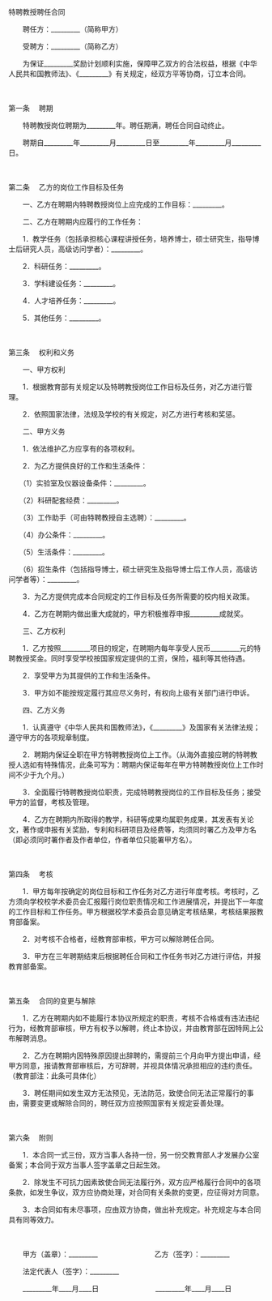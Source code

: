 



特聘教授聘任合同



 

　　聘任方：_________（简称甲方）　　

　　受聘方：_________（简称乙方）　　

　　为保证_________奖励计划顺利实施，保障甲乙双方的合法权益，根据《中华人民共和国教师法》、《_________》有关规定，经双方平等协商，订立本合同。

　　

第一条
　聘期

　　特聘教授岗位聘期为_________年。聘任期满，聘任合同自动终止。

　　聘期自_________年_________月_________日至_________年_________月_________日。

　　

第二条
　乙方的岗位工作目标及任务

　　一、乙方在聘期内特聘教授岗位上应完成的工作目标：_________。

　　二、乙方在聘期内应履行的工作任务：

　　1．教学任务（包括承担核心课程讲授任务，培养博士，硕士研究生，指导博士后研究人员，高级访问学者）：_________。

　　2．科研任务：_________。

　　3．学科建设任务：_________。

　　4．人才培养任务：_________。

　　5．其他任务：_________。

　　

第三条
　权利和义务

　　一、甲方权利

　　1．根据教育部有关规定以及特聘教授岗位工作目标及任务，对乙方进行管理。

　　2．依照国家法律，法规及学校的有关规定，对乙方进行考核和奖惩。

　　二、甲方义务

　　1．依法维护乙方应享有的各项权利。

　　2．为乙方提供良好的工作和生活条件：

　　（1）实验室及仪器设备条件：_________。

　　（2）科研配套经费：_________。

　　（3）工作助手（可由特聘教授自主选聘）：_________。

　　（4）办公条件：_________。

　　（5）生活条件：_________。

　　（6）招生条件（包括指导博士，硕士研究生及指导博士后工作人员，高级访问学者等）：_________。

　　3．为乙方提供完成本合同规定的工作目标及任务所需要的校内相关政策。

　　4．乙方在聘期内做出重大成就的，甲方积极推荐申报_________成就奖。

　　三、乙方权利

　　1．乙方按照_________项目的规定，在聘期内每年享受人民币_________元的特聘教授奖金。同时享受学校按国家规定提供的工资，保险，福利等其他待遇。

　　2．享受甲方为其提供的工作和生活条件。

　　3．甲方如不能按规定履行其应尽义务时，有权向上级有关部门进行申诉。

　　四、乙方义务

　　1．认真遵守《中华人民共和国教师法》，《_________》及国家有关法律法规；遵守甲方的各项规章制度。

　　2．聘期内保证全职在甲方特聘教授岗位上工作。（从海外直接应聘的特聘教授人选如有特殊情况，此条可写为：聘期内保证每年在甲方特聘教授岗位上工作时间不少于九个月。）

　　3．全面履行特聘教授岗位职责，完成特聘教授岗位的工作目标及任务；接受甲方的监督，考核及管理。

　　4．乙方在聘期内所取得的教学，科研等成果均属职务成果，其发表有关论文，著作或申报有关奖励，专利和科研项目及经费等，均须同时署乙方及甲方名（即必须同时署作者及作者单位，作者单位只能署甲方名）。

　　

第四条
　考核

　　1．甲方每年按确定的岗位目标和工作任务对乙方进行年度考核。考核时，乙方须向学校校学术委员会汇报履行岗位职责情况和工作进展情况，并提出下一年度的工作目标和工作任务。甲方根据校学术委员会意见确定考核结果，考核结果报教育部备案。

　　2．对考核不合格者，经教育部审核，甲方可以解除聘任合同。

　　3．甲方在三年聘期结束后根据聘任合同和工作任务书对乙方进行评估，并报教育部备案。

　　

第五条
　合同的变更与解除

　　1．乙方在聘期内如不能履行本协议所规定的职责，考核不合格或有违法违纪行为，经教育部审核，甲方有权予以解聘，终止本协议，并由教育部在因特网上公布解聘消息。

　　2．乙方在聘期内因特殊原因提出辞聘的，需提前三个月向甲方提出申请，经甲方同意，报请教育部审核后，方可辞聘，并视具体情况承担相应的违约责任。（教育部注：此条可具体化）

　　3．聘任期间如发生双方无法预见，无法防范，致使合同无法正常履行的事由，需要变更或解除合同的，聘任双方应按照国家有关规定妥善处理。

　　

第六条
　附则

　　1．本合同一式三份，双方当事人各持一份，另一份交教育部人才发展办公室备案；本合同于双方当事人签字盖章之日起生效。

　　2．除发生不可抗力因素致使合同无法履行外，双方应严格履行合同中的各项条款，如发生争议，双方应协商处理，对合同有关条款的变更，应征得对方同意。

　　3．本合同如有未尽事项，应由双方协商，做出补充规定。补充规定与本合同具有同等效力。　

　　　

　　甲方（盖章）：_________　　　　　　　　乙方（签字）：_________　　

　　法定代表人（签字）：_________　　

　　_________年____月____日　　　　　　　　_________年____月____日